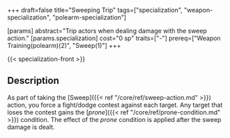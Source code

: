 +++
draft=false
title="Sweeping Trip"
tags=["specialization", "weapon-specialization", "polearm-specialization"]

[params]
  abstract="Trip actors when dealing damage with the sweep action."
  [params.specialization]
    cost="0 sp"
    traits=["-"]
    prereq=["Weapon Training(polearm)(2)", "Sweep(1)"]
+++

{{< specialization-front >}}

## Description

As part of taking the [Sweep]({{< ref "/core/ref/sweep-action.md" >}}) 
action, you force a fight/dodge contest against each target. Any target that
loses the contest gains the [*prone*]({{< ref "/core/ref/prone-condition.md" >}}) 
condition. The effect of the *prone* condition is applied after the sweep damage
is dealt.

